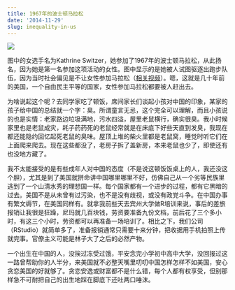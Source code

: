 ```yaml
---
title: 1967年的波士顿马拉松
date: '2014-11-29'
slug: inequality-in-us
---
```


![](https://db.yihui.name/imgur/z0Hnjz8.jpg)

图中的女选手名为Kathrine Switzer，她参加了1967年的波士顿马拉松，从此扬名，因为她是第一名参加这项活动的女性。图中显示的是她被人试图驱逐出跑步队伍，因为当时社会偏见是不让女性参加马拉松（[相关视频](http://youtu.be/fOGXvBAmTsY)）。嗯，这就是几十年前的美国，一个自由民主平等的国家，女性参加马拉松都要被人赶出去。

为啥说起这个呢？去同学家吃了顿饭，席间家长们谈起小孩对中国的印象，某家的孩子给中国的总结就一个字：臭。所谓童言无忌，这个完全可以理解，而且小孩说的也是实情：老家路边垃圾满地，污水四溢，屋里老鼠横行，确实很臭。我小时候家里也是老鼠成灾，耗子药药死的老鼠经常就是在床底下好些天直到发臭，我现在都还能隐约回忆起死老鼠的臭味。屋顶上堆的柴火里都是老鼠窝，睡觉时听它们在上面爬来爬去。现在这些都没了，老房子拆了盖新房，本来老鼠也少了，即使还有也没地方藏了。

我不太能接受的是有些成年人对中国的态度（不是说这顿饭饭桌上的人，我还没这个胆），尤其是到了美国就拼命讲中国哪里哪里不好，仿佛自己从一个劣等民族里逃到了一个山清水秀的理想国一样。每个国家都有一个进步的过程，都有它黑暗的过去。美国不是从未曾有过污染，也不是没有歧视，或没有政党斗争。在中国办事有繁文缛节，在美国同样有。就拿我前些天去宾州大学做R培训来说，事后的差旅报销让我很是狂躁，尼玛就几百块钱，劳资要准备九份文档，前后花了三个多小时，有这三个小时，劳资都可以再准备一场培训了。相比之下，我们公司（RStudio）就简单多了，准备报销通常只需要十来分钟，把收据用手机拍照上传就完事。官僚主义可能是林子大了之后的必然产物。

一个出生在中国的人，没挨过冻受过饿，平安念完小学初中高中大学，没回报过这一路曾帮助你的人半分，来美国就不必整天嘴里叨叨中国怎样怎样不如美国，安心贪恋美国的好就够了。贪恋安逸或财富都不是什么错，每个人都有权享受，但别那样急不可耐把自己的出生地踩在脚底下还吐两口唾沫。
